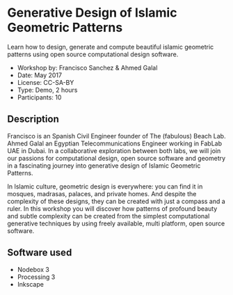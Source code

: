 # Generative Design of Islamic Geometric Patterns
Learn how to design, generate and compute beautiful islamic geometric patterns using open source computational design software.

* Workshop by: Francisco Sanchez & Ahmed Galal
* Date: May 2017
* License: CC-SA-BY
* Type: Demo, 2 hours
* Participants: 10

## Description
Francisco is an Spanish Civil Engineer founder of The (fabulous) Beach Lab. Ahmed Galal an Egyptian Telecommunications Engineer working in FabLab UAE in Dubai. In a collaborative exploration between both labs, we will join our passions for computational design, open source software and geometry in a fascinating journey into generative design of Islamic Geometric Patterns.

In Islamic culture, geometric design is everywhere: you can find it in mosques, madrasas, palaces, and private homes. And despite the complexity of these designs, they can be created with just a compass and a ruler. In this workshop you will discover how patterns of profound beauty and subtle complexity can be created from the simplest computational generative techniques by using freely available, multi platform, open source software.

## Software used

* Nodebox 3
* Processing 3
* Inkscape
